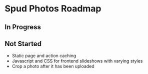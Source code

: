 # Spud Photos Roadmap

## In Progress

## Not Started

- Static page and action caching
- Javascript and CSS for frontend slideshows with varying styles
- Crop a photo after it has been uploaded
